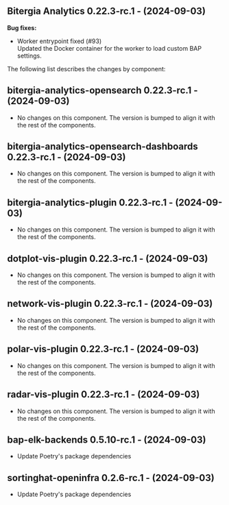 ## Bitergia Analytics 0.22.3-rc.1 - (2024-09-03)

**Bug fixes:**

 * Worker entrypoint fixed (#93)\
   Updated the Docker container for the worker to load custom BAP
   settings.

The following list describes the changes by component:

  ## bitergia-analytics-opensearch 0.22.3-rc.1 - (2024-09-03)
  
  * No changes on this component. The version is bumped to align it
    with the rest of the components.
  ## bitergia-analytics-opensearch-dashboards 0.22.3-rc.1 - (2024-09-03)
  
  * No changes on this component. The version is bumped to align it
    with the rest of the components.
  ## bitergia-analytics-plugin 0.22.3-rc.1 - (2024-09-03)
  
  * No changes on this component. The version is bumped to align it
    with the rest of the components.
  ## dotplot-vis-plugin 0.22.3-rc.1 - (2024-09-03)
  
  * No changes on this component. The version is bumped to align it
    with the rest of the components.
  ## network-vis-plugin 0.22.3-rc.1 - (2024-09-03)
  
  * No changes on this component. The version is bumped to align it
    with the rest of the components.
  ## polar-vis-plugin 0.22.3-rc.1 - (2024-09-03)
  
  * No changes on this component. The version is bumped to align it
    with the rest of the components.
  ## radar-vis-plugin 0.22.3-rc.1 - (2024-09-03)
  
  * No changes on this component. The version is bumped to align it
    with the rest of the components.



  ## bap-elk-backends 0.5.10-rc.1 - (2024-09-03)
  
  * Update Poetry's package dependencies
  ## sortinghat-openinfra 0.2.6-rc.1 - (2024-09-03)
  
  * Update Poetry's package dependencies
